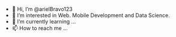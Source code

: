 - 👋 Hi, I’m @arielBravo123
- 👀 I’m interested in Web. Mobile Development and Data Science.
- 🌱 I’m currently learning ...
- 📫 How to reach me ...

<!---
arielBravo123/arielBravo123 is a ✨ special ✨ repository because its `README.md` (this file) appears on your GitHub profile.
You can click the Preview link to take a look at your changes.
--->
